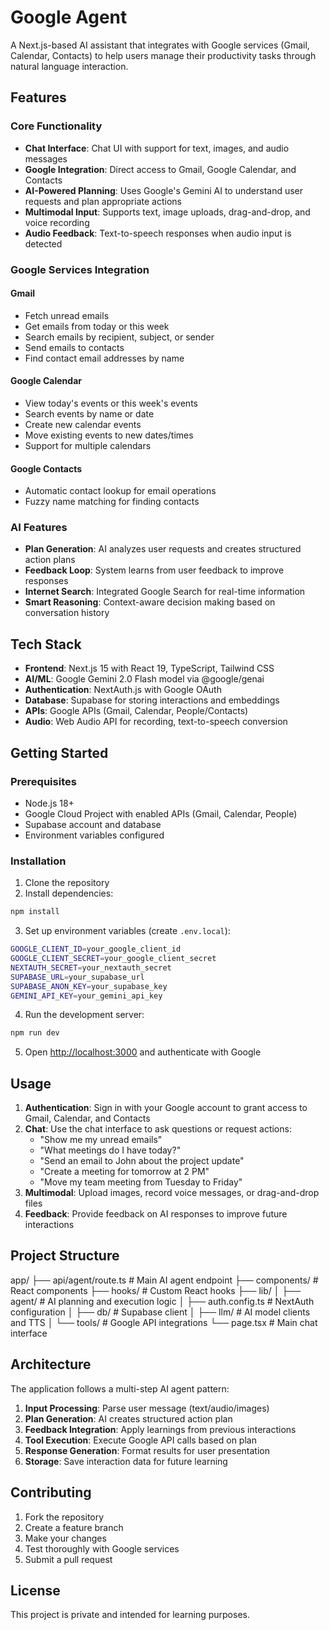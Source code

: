 # Google Agent

A Next.js-based AI assistant that integrates with Google services (Gmail, Calendar, Contacts) to help users manage their productivity tasks through natural language interaction.

## Features

### Core Functionality

- **Chat Interface**: Chat UI with support for text, images, and audio messages
- **Google Integration**: Direct access to Gmail, Google Calendar, and Contacts
- **AI-Powered Planning**: Uses Google's Gemini AI to understand user requests and plan appropriate actions
- **Multimodal Input**: Supports text, image uploads, drag-and-drop, and voice recording
- **Audio Feedback**: Text-to-speech responses when audio input is detected

### Google Services Integration

#### Gmail

- Fetch unread emails
- Get emails from today or this week
- Search emails by recipient, subject, or sender
- Send emails to contacts
- Find contact email addresses by name

#### Google Calendar

- View today's events or this week's events
- Search events by name or date
- Create new calendar events
- Move existing events to new dates/times
- Support for multiple calendars

#### Google Contacts

- Automatic contact lookup for email operations
- Fuzzy name matching for finding contacts

### AI Features

- **Plan Generation**: AI analyzes user requests and creates structured action plans
- **Feedback Loop**: System learns from user feedback to improve responses
- **Internet Search**: Integrated Google Search for real-time information
- **Smart Reasoning**: Context-aware decision making based on conversation history

## Tech Stack

- **Frontend**: Next.js 15 with React 19, TypeScript, Tailwind CSS
- **AI/ML**: Google Gemini 2.0 Flash model via @google/genai
- **Authentication**: NextAuth.js with Google OAuth
- **Database**: Supabase for storing interactions and embeddings
- **APIs**: Google APIs (Gmail, Calendar, People/Contacts)
- **Audio**: Web Audio API for recording, text-to-speech conversion

## Getting Started

### Prerequisites

- Node.js 18+
- Google Cloud Project with enabled APIs (Gmail, Calendar, People)
- Supabase account and database
- Environment variables configured

### Installation

1. Clone the repository
2. Install dependencies:

```bash
npm install
```

3. Set up environment variables (create `.env.local`):

```bash
GOOGLE_CLIENT_ID=your_google_client_id
GOOGLE_CLIENT_SECRET=your_google_client_secret
NEXTAUTH_SECRET=your_nextauth_secret
SUPABASE_URL=your_supabase_url
SUPABASE_ANON_KEY=your_supabase_key
GEMINI_API_KEY=your_gemini_api_key
```

4. Run the development server:

```bash
npm run dev
```

5. Open [http://localhost:3000](http://localhost:3000) and authenticate with Google

## Usage

1. **Authentication**: Sign in with your Google account to grant access to Gmail, Calendar, and Contacts
2. **Chat**: Use the chat interface to ask questions or request actions:
   - "Show me my unread emails"
   - "What meetings do I have today?"
   - "Send an email to John about the project update"
   - "Create a meeting for tomorrow at 2 PM"
   - "Move my team meeting from Tuesday to Friday"
3. **Multimodal**: Upload images, record voice messages, or drag-and-drop files
4. **Feedback**: Provide feedback on AI responses to improve future interactions

## Project Structure

app/
├── api/agent/route.ts # Main AI agent endpoint
├── components/ # React components
├── hooks/ # Custom React hooks
├── lib/
│ ├── agent/ # AI planning and execution logic
│ ├── auth.config.ts # NextAuth configuration
│ ├── db/ # Supabase client
│ ├── llm/ # AI model clients and TTS
│ └── tools/ # Google API integrations
└── page.tsx # Main chat interface

## Architecture

The application follows a multi-step AI agent pattern:

1. **Input Processing**: Parse user message (text/audio/images)
2. **Plan Generation**: AI creates structured action plan
3. **Feedback Integration**: Apply learnings from previous interactions
4. **Tool Execution**: Execute Google API calls based on plan
5. **Response Generation**: Format results for user presentation
6. **Storage**: Save interaction data for future learning

## Contributing

1. Fork the repository
2. Create a feature branch
3. Make your changes
4. Test thoroughly with Google services
5. Submit a pull request

## License

This project is private and intended for learning purposes.
